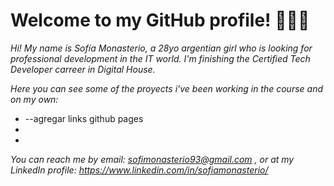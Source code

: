 <h1>Welcome to my GitHub profile! 👋👋👋</h1>

*Hi! My name is Sofía Monasterio, a 28yo argentian girl who is looking for professional development in the IT world.
I'm finishing the Certified Tech Developer carreer in Digital House.*

*Here you can see some of the proyects i've been working in the course and on my own:*
 - --agregar links github pages
 - 
 - 
 
 
 *You can reach me by email: sofimonasterio93@gmail.com , or at my LinkedIn profile: https://www.linkedin.com/in/sofiamonasterio/*




<!---
SMonasterio/SMonasterio is a ✨ special ✨ repository because its `README.md` (this file) appears on your GitHub profile.
You can click the Preview link to take a look at your changes.
--->
